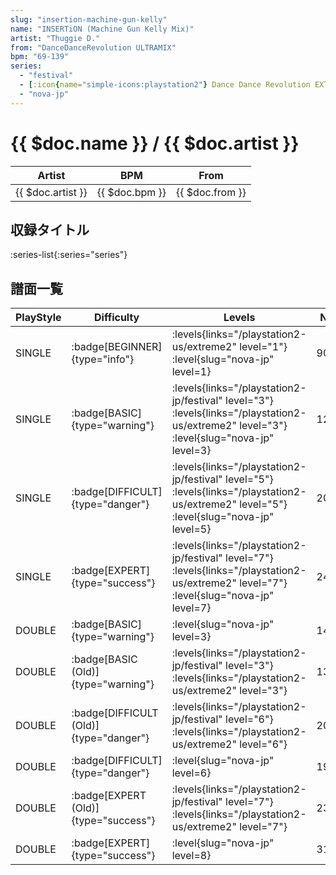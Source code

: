 ```yaml
---
slug: "insertion-machine-gun-kelly"
name: "INSERTiON (Machine Gun Kelly Mix)"
artist: "Thuggie D."
from: "DanceDanceRevolution ULTRAMIX"
bpm: "69-139"
series:
  - "festival"
  - [:icon{name="simple-icons:playstation2"} Dance Dance Revolution EXTREME 2 :icon{name="flag:us-4x3"}](/playstation2-us/extreme2)
  - "nova-jp"
---
```


# {{ $doc.name }} / {{ $doc.artist }}

|Artist|BPM|From|
|------|---|----|
|{{ $doc.artist }}|{{ $doc.bpm }}|{{ $doc.from }}|

## 収録タイトル

:series-list{:series="series"}

## 譜面一覧

|PlayStyle|Difficulty|Levels|Notes|Movie|
|---------|----------|------|-----|-----|
|SINGLE| :badge[BEGINNER]{type="info"}| :levels{links="/playstation2-us/extreme2" level="1"} :level{slug="nova-jp" level=1}|90/0||
|SINGLE| :badge[BASIC]{type="warning"}|<div class="field is-grouped is-grouped-multiline"> :levels{links="/playstation2-jp/festival" level="3"}  :levels{links="/playstation2-us/extreme2" level="3"} :level{slug="nova-jp" level=3}</div>|122/10||
|SINGLE| :badge[DIFFICULT]{type="danger"}|<div class="field is-grouped is-grouped-multiline"> :levels{links="/playstation2-jp/festival" level="5"}  :levels{links="/playstation2-us/extreme2" level="5"} :level{slug="nova-jp" level=5}</div>|206/14||
|SINGLE| :badge[EXPERT]{type="success"}|<div class="field is-grouped is-grouped-multiline"> :levels{links="/playstation2-jp/festival" level="7"}  :levels{links="/playstation2-us/extreme2" level="7"} :level{slug="nova-jp" level=7}</div>|244/19||
|DOUBLE| :badge[BASIC]{type="warning"}|<div class="field is-grouped is-grouped-multiline"> :level{slug="nova-jp" level=3}</div>|143/21||
|DOUBLE| :badge[BASIC (Old)]{type="warning"}|<div class="field is-grouped is-grouped-multiline"> :levels{links="/playstation2-jp/festival" level="3"}  :levels{links="/playstation2-us/extreme2" level="3"}</div>|130/17||
|DOUBLE| :badge[DIFFICULT (Old)]{type="danger"}|<div class="field is-grouped is-grouped-multiline"> :levels{links="/playstation2-jp/festival" level="6"}  :levels{links="/playstation2-us/extreme2" level="6"}</div>|201/17||
|DOUBLE| :badge[DIFFICULT]{type="danger"}|<div class="field is-grouped is-grouped-multiline"> :level{slug="nova-jp" level=6}</div>|197/11||
|DOUBLE| :badge[EXPERT (Old)]{type="success"}|<div class="field is-grouped is-grouped-multiline"> :levels{links="/playstation2-jp/festival" level="7"}  :levels{links="/playstation2-us/extreme2" level="7"}</div>|239/17||
|DOUBLE| :badge[EXPERT]{type="success"}|<div class="field is-grouped is-grouped-multiline"> :level{slug="nova-jp" level=8}</div>|310/13||
